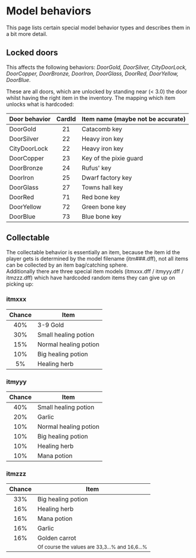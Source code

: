# Model behaviors

This page lists certain special model behavior types and describes them in a bit more detail.

## Locked doors

This affects the following behaviors: _DoorGold, DoorSilver, CityDoorLock, DoorCopper, DoorBronze, DoorIron, DoorGlass, DoorRed, DoorYellow, DoorBlue_.

These are all doors, which are unlocked by standing near (< 3.0) the door whilst having the right item in the inventory.
The mapping which item unlocks what is hardcoded:

| Door behavior | CardId | Item name (maybe not be accurate) |
|---------------|:------:|-----------------------------------|
| DoorGold      |   21   | Catacomb key                      |
| DoorSilver    |   22   | Heavy iron key                    |
| CityDoorLock  |   22   | Heavy iron key                    |
| DoorCopper    |   23   | Key of the pixie guard            |
| DoorBronze    |   24   | Rufus' key                        |
| DoorIron      |   25   | Dwarf factory key                 |
| DoorGlass     |   27   | Towns hall key                    |
| DoorRed       |   71   | Red bone key                      |
| DoorYellow    |   72   | Green bone key                    |
| DoorBlue      |   73   | Blue bone key                     |

## Collectable

The collectable behavior is essentially an item, because the item id the player gets is determined by the model filename (itm###.dff), not all items can be collected by an item bag/catching sphere. <br/>
Additionally there are three special item models (itmxxx.dff / itmyyy.dff / itmzzz.dff) which have hardcoded random items they can give up on picking up:

### itmxxx
| Chance | Item                  |
|:------:|-----------------------|
|  40%   | 3-9 Gold              |
|  30%   | Small healing potion  |
|  15%   | Normal healing potion |
|  10%   | Big healing potion    |
|   5%   | Healing herb          |

### itmyyy
| Chance | Item                  |
|:------:|-----------------------|
|  40%   | Small healing potion  |
|  20%   | Garlic                |
|  10%   | Normal healing potion |
|  10%   | Big healing potion    |
|  10%   | Healing herb          |
|  10%   | Mana potion           |

### itmzzz
| Chance | Item               |
|:------:|--------------------|
|  33%   | Big healing potion |
|  16%   | Healing herb       |
|  16%   | Mana potion        |
|  16%   | Garlic             |
|  16%   | Golden carrot      |
||<sub>Of course the values are 33,3...% and 16,6...%</sub>
